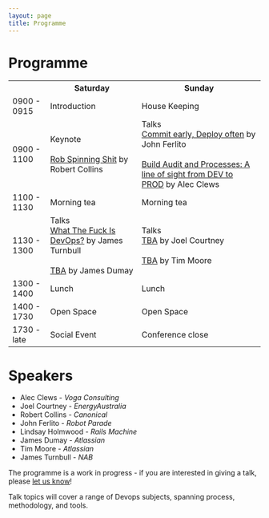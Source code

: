 ```yaml
---
layout: page
title: Programme
---
```


Programme
=========

<table id="schedule">
	<tr>
		<td class="times"></td>
		<th>Saturday</th>
		<th>Sunday</th>
	</tr>
	<tr>
		<td class="times">0900 - 0915</td>
		<td class="start">Introduction</td>
		<td class="start">House Keeping</td>
	</tr>
	<tr>
		<td class="times">0900 - 1100</td>
		<td class="talk">
			Keynote
			<div class="talks">
			<br />
				<a href="/abstracts#RobertCollins">Rob Spinning Shit</a> by Robert Collins
			</div>
		</td>
		<td class="talk">
			Talks
			<br />
			<div class="talks">
				<a href="/abstracts#JohnFerlito">Commit early, Deploy often</a> by John Ferlito
				<br />
				<br />
				<a href="/abstracts#AlecClews">Build Audit and Processes: A line of sight from DEV to PROD</a> by Alec Clews
			</div>
		</td>
	</tr>
	<tr>
		<td class="times">1100 - 1130</td>
		<td class="break">Morning tea</td>
		<td class="break">Morning tea</td>
	</tr>
	<tr>
		<td class="times">1130 - 1300</td>
		<td class="talk">
			Talks
			<br />
			<div class="talks">
				<a href="/abstracts#JamesTurnbull">What The Fuck Is DevOps?</a> by James Turnbull
				<br />
				<br />
				<a href="/abstracts#JamesDumay">TBA</a> by James Dumay
			</div>
		</td>
		<td class="talk">
			Talks
			<br />
			<div class="talks">
				<a href="/abstracts#JoelCourtney">TBA</a> by Joel Courtney
				<br />
				<br />
				<a href="/abstracts#TimMoore">TBA</a> by Tim Moore
			</div>
		</td>
	</tr>
	<tr>
		<td class="times">1300 - 1400</td>
		<td class="break">Lunch</td>
		<td class="break">Lunch</td>
	</tr>
	<tr>
		<td class="times">1400 - 1730</td>
		<td class="openspace">Open Space</td>
		<td class="openspace">Open Space</td>
	</tr>
	<tr>
		<td class="times">1730 - late</td>
		<td class="break">Social Event</td>
		<td class="end">Conference close</td>
	</tr>
</table>

Speakers
========

* Alec Clews - *Voga Consulting*
* Joel Courtney - *EnergyAustralia*
* Robert Collins - *Canonical*
* John Ferlito - *Robot Parade*
* Lindsay Holmwood - *Rails Machine*
* James Dumay - *Atlassian*
* Tim Moore - *Atlassian*
* James Turnbull - *NAB*

The programme is a work in progress - if you are interested in
giving a talk, please [let us know](/contact)!

Talk topics will cover a range of Devops subjects, spanning process, 
methodology, and tools. 
